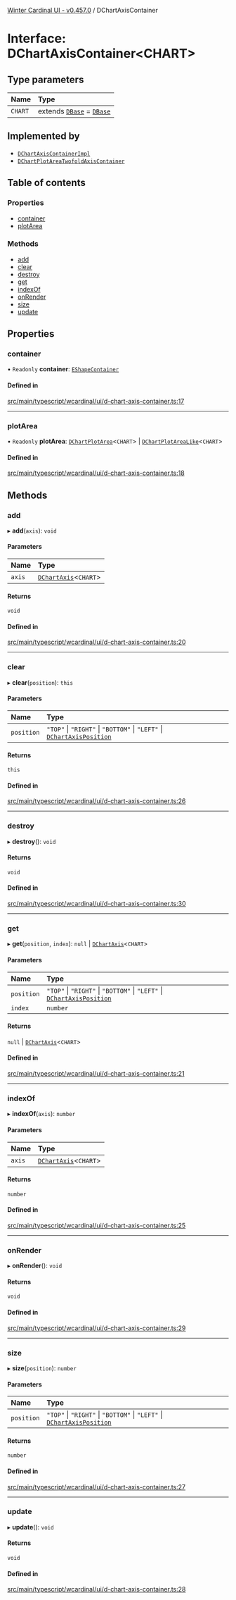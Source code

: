 [Winter Cardinal UI - v0.457.0](../index.md) / DChartAxisContainer

# Interface: DChartAxisContainer\<CHART\>

## Type parameters

| Name | Type |
| :------ | :------ |
| `CHART` | extends [`DBase`](../classes/DBase.md) = [`DBase`](../classes/DBase.md) |

## Implemented by

- [`DChartAxisContainerImpl`](../classes/DChartAxisContainerImpl.md)
- [`DChartPlotAreaTwofoldAxisContainer`](../classes/DChartPlotAreaTwofoldAxisContainer.md)

## Table of contents

### Properties

- [container](DChartAxisContainer.md#container)
- [plotArea](DChartAxisContainer.md#plotarea)

### Methods

- [add](DChartAxisContainer.md#add)
- [clear](DChartAxisContainer.md#clear)
- [destroy](DChartAxisContainer.md#destroy)
- [get](DChartAxisContainer.md#get)
- [indexOf](DChartAxisContainer.md#indexof)
- [onRender](DChartAxisContainer.md#onrender)
- [size](DChartAxisContainer.md#size)
- [update](DChartAxisContainer.md#update)

## Properties

### container

• `Readonly` **container**: [`EShapeContainer`](../classes/EShapeContainer.md)

#### Defined in

[src/main/typescript/wcardinal/ui/d-chart-axis-container.ts:17](https://github.com/winter-cardinal/winter-cardinal-ui/blob/v0.457.0/src/main/typescript/wcardinal/ui/d-chart-axis-container.ts#L17)

___

### plotArea

• `Readonly` **plotArea**: [`DChartPlotArea`](DChartPlotArea.md)\<`CHART`\> \| [`DChartPlotAreaLike`](DChartPlotAreaLike.md)\<`CHART`\>

#### Defined in

[src/main/typescript/wcardinal/ui/d-chart-axis-container.ts:18](https://github.com/winter-cardinal/winter-cardinal-ui/blob/v0.457.0/src/main/typescript/wcardinal/ui/d-chart-axis-container.ts#L18)

## Methods

### add

▸ **add**(`axis`): `void`

#### Parameters

| Name | Type |
| :------ | :------ |
| `axis` | [`DChartAxis`](DChartAxis.md)\<`CHART`\> |

#### Returns

`void`

#### Defined in

[src/main/typescript/wcardinal/ui/d-chart-axis-container.ts:20](https://github.com/winter-cardinal/winter-cardinal-ui/blob/v0.457.0/src/main/typescript/wcardinal/ui/d-chart-axis-container.ts#L20)

___

### clear

▸ **clear**(`position`): `this`

#### Parameters

| Name | Type |
| :------ | :------ |
| `position` | ``"TOP"`` \| ``"RIGHT"`` \| ``"BOTTOM"`` \| ``"LEFT"`` \| [`DChartAxisPosition`](../index.md#dchartaxisposition) |

#### Returns

`this`

#### Defined in

[src/main/typescript/wcardinal/ui/d-chart-axis-container.ts:26](https://github.com/winter-cardinal/winter-cardinal-ui/blob/v0.457.0/src/main/typescript/wcardinal/ui/d-chart-axis-container.ts#L26)

___

### destroy

▸ **destroy**(): `void`

#### Returns

`void`

#### Defined in

[src/main/typescript/wcardinal/ui/d-chart-axis-container.ts:30](https://github.com/winter-cardinal/winter-cardinal-ui/blob/v0.457.0/src/main/typescript/wcardinal/ui/d-chart-axis-container.ts#L30)

___

### get

▸ **get**(`position`, `index`): ``null`` \| [`DChartAxis`](DChartAxis.md)\<`CHART`\>

#### Parameters

| Name | Type |
| :------ | :------ |
| `position` | ``"TOP"`` \| ``"RIGHT"`` \| ``"BOTTOM"`` \| ``"LEFT"`` \| [`DChartAxisPosition`](../index.md#dchartaxisposition) |
| `index` | `number` |

#### Returns

``null`` \| [`DChartAxis`](DChartAxis.md)\<`CHART`\>

#### Defined in

[src/main/typescript/wcardinal/ui/d-chart-axis-container.ts:21](https://github.com/winter-cardinal/winter-cardinal-ui/blob/v0.457.0/src/main/typescript/wcardinal/ui/d-chart-axis-container.ts#L21)

___

### indexOf

▸ **indexOf**(`axis`): `number`

#### Parameters

| Name | Type |
| :------ | :------ |
| `axis` | [`DChartAxis`](DChartAxis.md)\<`CHART`\> |

#### Returns

`number`

#### Defined in

[src/main/typescript/wcardinal/ui/d-chart-axis-container.ts:25](https://github.com/winter-cardinal/winter-cardinal-ui/blob/v0.457.0/src/main/typescript/wcardinal/ui/d-chart-axis-container.ts#L25)

___

### onRender

▸ **onRender**(): `void`

#### Returns

`void`

#### Defined in

[src/main/typescript/wcardinal/ui/d-chart-axis-container.ts:29](https://github.com/winter-cardinal/winter-cardinal-ui/blob/v0.457.0/src/main/typescript/wcardinal/ui/d-chart-axis-container.ts#L29)

___

### size

▸ **size**(`position`): `number`

#### Parameters

| Name | Type |
| :------ | :------ |
| `position` | ``"TOP"`` \| ``"RIGHT"`` \| ``"BOTTOM"`` \| ``"LEFT"`` \| [`DChartAxisPosition`](../index.md#dchartaxisposition) |

#### Returns

`number`

#### Defined in

[src/main/typescript/wcardinal/ui/d-chart-axis-container.ts:27](https://github.com/winter-cardinal/winter-cardinal-ui/blob/v0.457.0/src/main/typescript/wcardinal/ui/d-chart-axis-container.ts#L27)

___

### update

▸ **update**(): `void`

#### Returns

`void`

#### Defined in

[src/main/typescript/wcardinal/ui/d-chart-axis-container.ts:28](https://github.com/winter-cardinal/winter-cardinal-ui/blob/v0.457.0/src/main/typescript/wcardinal/ui/d-chart-axis-container.ts#L28)
